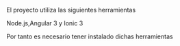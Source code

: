 
El proyecto utiliza las siguientes herramientas

Node.js,Angular 3 y Ionic 3

Por tanto es necesario tener instalado dichas herramientas

